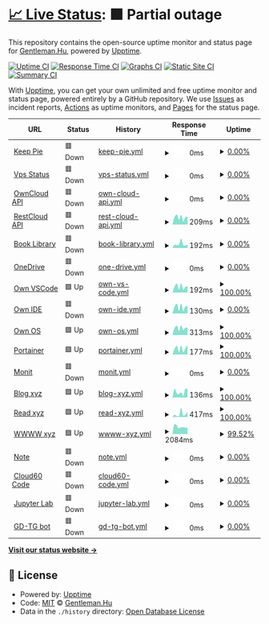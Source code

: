 # [📈 Live Status](https://status.codecho.top): <!--live status--> **🟧 Partial outage**

This repository contains the open-source uptime monitor and status page for [Gentleman.Hu](https://crushing.xyz), powered by [Upptime](https://github.com/upptime/upptime).

[![Uptime CI](https://github.com/koj-co/upptime/workflows/Uptime%20CI/badge.svg)](https://github.com/koj-co/upptime/actions?query=workflow%3A%22Uptime+CI%22)
[![Response Time CI](https://github.com/koj-co/upptime/workflows/Response%20Time%20CI/badge.svg)](https://github.com/koj-co/upptime/actions?query=workflow%3A%22Response+Time+CI%22)
[![Graphs CI](https://github.com/koj-co/upptime/workflows/Graphs%20CI/badge.svg)](https://github.com/koj-co/upptime/actions?query=workflow%3A%22Graphs+CI%22)
[![Static Site CI](https://github.com/koj-co/upptime/workflows/Static%20Site%20CI/badge.svg)](https://github.com/koj-co/upptime/actions?query=workflow%3A%22Static+Site+CI%22)
[![Summary CI](https://github.com/koj-co/upptime/workflows/Summary%20CI/badge.svg)](https://github.com/koj-co/upptime/actions?query=workflow%3A%22Summary+CI%22)

With [Upptime](https://upptime.js.org), you can get your own unlimited and free uptime monitor and status page, powered entirely by a GitHub repository. We use [Issues](https://github.com/GentlemanHu/own-status/issues) as incident reports, [Actions](https://github.com/GentlemanHu/own-status/actions) as uptime monitors, and [Pages](https://status.codecho.top) for the status page.

<!--start: status pages-->
<!-- This summary is generated by Upptime (https://github.com/upptime/upptime) -->
<!-- Do not edit this manually, your changes will be overwritten -->
<!-- prettier-ignore -->
| URL | Status | History | Response Time | Uptime |
| --- | ------ | ------- | ------------- | ------ |
| <img alt="" src="https://favicons.githubusercontent.com/pie.keepfuture.live" height="13"> [Keep Pie](https://pie.keepfuture.live) | 🟥 Down | [keep-pie.yml](https://github.com/GentlemanHu/own-status/commits/HEAD/history/keep-pie.yml) | <details><summary><img alt="Response time graph" src="./graphs/keep-pie/response-time-week.png" height="20"> 0ms</summary><br><a href="https://status.codecho.top/history/keep-pie"><img alt="Response time 655" src="https://img.shields.io/endpoint?url=https%3A%2F%2Fraw.githubusercontent.com%2FGentlemanHu%2Fown-status%2FHEAD%2Fapi%2Fkeep-pie%2Fresponse-time.json"></a><br><a href="https://status.codecho.top/history/keep-pie"><img alt="24-hour response time 0" src="https://img.shields.io/endpoint?url=https%3A%2F%2Fraw.githubusercontent.com%2FGentlemanHu%2Fown-status%2FHEAD%2Fapi%2Fkeep-pie%2Fresponse-time-day.json"></a><br><a href="https://status.codecho.top/history/keep-pie"><img alt="7-day response time 0" src="https://img.shields.io/endpoint?url=https%3A%2F%2Fraw.githubusercontent.com%2FGentlemanHu%2Fown-status%2FHEAD%2Fapi%2Fkeep-pie%2Fresponse-time-week.json"></a><br><a href="https://status.codecho.top/history/keep-pie"><img alt="30-day response time 0" src="https://img.shields.io/endpoint?url=https%3A%2F%2Fraw.githubusercontent.com%2FGentlemanHu%2Fown-status%2FHEAD%2Fapi%2Fkeep-pie%2Fresponse-time-month.json"></a><br><a href="https://status.codecho.top/history/keep-pie"><img alt="1-year response time 597" src="https://img.shields.io/endpoint?url=https%3A%2F%2Fraw.githubusercontent.com%2FGentlemanHu%2Fown-status%2FHEAD%2Fapi%2Fkeep-pie%2Fresponse-time-year.json"></a></details> | <details><summary><a href="https://status.codecho.top/history/keep-pie">0.00%</a></summary><a href="https://status.codecho.top/history/keep-pie"><img alt="All-time uptime 44.94%" src="https://img.shields.io/endpoint?url=https%3A%2F%2Fraw.githubusercontent.com%2FGentlemanHu%2Fown-status%2FHEAD%2Fapi%2Fkeep-pie%2Fuptime.json"></a><br><a href="https://status.codecho.top/history/keep-pie"><img alt="24-hour uptime 0.00%" src="https://img.shields.io/endpoint?url=https%3A%2F%2Fraw.githubusercontent.com%2FGentlemanHu%2Fown-status%2FHEAD%2Fapi%2Fkeep-pie%2Fuptime-day.json"></a><br><a href="https://status.codecho.top/history/keep-pie"><img alt="7-day uptime 0.00%" src="https://img.shields.io/endpoint?url=https%3A%2F%2Fraw.githubusercontent.com%2FGentlemanHu%2Fown-status%2FHEAD%2Fapi%2Fkeep-pie%2Fuptime-week.json"></a><br><a href="https://status.codecho.top/history/keep-pie"><img alt="30-day uptime 1.38%" src="https://img.shields.io/endpoint?url=https%3A%2F%2Fraw.githubusercontent.com%2FGentlemanHu%2Fown-status%2FHEAD%2Fapi%2Fkeep-pie%2Fuptime-month.json"></a><br><a href="https://status.codecho.top/history/keep-pie"><img alt="1-year uptime 16.07%" src="https://img.shields.io/endpoint?url=https%3A%2F%2Fraw.githubusercontent.com%2FGentlemanHu%2Fown-status%2FHEAD%2Fapi%2Fkeep-pie%2Fuptime-year.json"></a></details>
| <img alt="" src="https://favicons.githubusercontent.com/status.devfly.top" height="13"> [Vps Status](https://status.devfly.top) | 🟥 Down | [vps-status.yml](https://github.com/GentlemanHu/own-status/commits/HEAD/history/vps-status.yml) | <details><summary><img alt="Response time graph" src="./graphs/vps-status/response-time-week.png" height="20"> 0ms</summary><br><a href="https://status.codecho.top/history/vps-status"><img alt="Response time 529" src="https://img.shields.io/endpoint?url=https%3A%2F%2Fraw.githubusercontent.com%2FGentlemanHu%2Fown-status%2FHEAD%2Fapi%2Fvps-status%2Fresponse-time.json"></a><br><a href="https://status.codecho.top/history/vps-status"><img alt="24-hour response time 0" src="https://img.shields.io/endpoint?url=https%3A%2F%2Fraw.githubusercontent.com%2FGentlemanHu%2Fown-status%2FHEAD%2Fapi%2Fvps-status%2Fresponse-time-day.json"></a><br><a href="https://status.codecho.top/history/vps-status"><img alt="7-day response time 0" src="https://img.shields.io/endpoint?url=https%3A%2F%2Fraw.githubusercontent.com%2FGentlemanHu%2Fown-status%2FHEAD%2Fapi%2Fvps-status%2Fresponse-time-week.json"></a><br><a href="https://status.codecho.top/history/vps-status"><img alt="30-day response time 0" src="https://img.shields.io/endpoint?url=https%3A%2F%2Fraw.githubusercontent.com%2FGentlemanHu%2Fown-status%2FHEAD%2Fapi%2Fvps-status%2Fresponse-time-month.json"></a><br><a href="https://status.codecho.top/history/vps-status"><img alt="1-year response time 540" src="https://img.shields.io/endpoint?url=https%3A%2F%2Fraw.githubusercontent.com%2FGentlemanHu%2Fown-status%2FHEAD%2Fapi%2Fvps-status%2Fresponse-time-year.json"></a></details> | <details><summary><a href="https://status.codecho.top/history/vps-status">0.00%</a></summary><a href="https://status.codecho.top/history/vps-status"><img alt="All-time uptime 61.83%" src="https://img.shields.io/endpoint?url=https%3A%2F%2Fraw.githubusercontent.com%2FGentlemanHu%2Fown-status%2FHEAD%2Fapi%2Fvps-status%2Fuptime.json"></a><br><a href="https://status.codecho.top/history/vps-status"><img alt="24-hour uptime 0.00%" src="https://img.shields.io/endpoint?url=https%3A%2F%2Fraw.githubusercontent.com%2FGentlemanHu%2Fown-status%2FHEAD%2Fapi%2Fvps-status%2Fuptime-day.json"></a><br><a href="https://status.codecho.top/history/vps-status"><img alt="7-day uptime 0.00%" src="https://img.shields.io/endpoint?url=https%3A%2F%2Fraw.githubusercontent.com%2FGentlemanHu%2Fown-status%2FHEAD%2Fapi%2Fvps-status%2Fuptime-week.json"></a><br><a href="https://status.codecho.top/history/vps-status"><img alt="30-day uptime 1.38%" src="https://img.shields.io/endpoint?url=https%3A%2F%2Fraw.githubusercontent.com%2FGentlemanHu%2Fown-status%2FHEAD%2Fapi%2Fvps-status%2Fuptime-month.json"></a><br><a href="https://status.codecho.top/history/vps-status"><img alt="1-year uptime 41.81%" src="https://img.shields.io/endpoint?url=https%3A%2F%2Fraw.githubusercontent.com%2FGentlemanHu%2Fown-status%2FHEAD%2Fapi%2Fvps-status%2Fuptime-year.json"></a></details>
| <img alt="" src="https://favicons.githubusercontent.com/api.justfeeling.me" height="13"> [OwnCloud API](https://api.justfeeling.me) | 🟥 Down | [own-cloud-api.yml](https://github.com/GentlemanHu/own-status/commits/HEAD/history/own-cloud-api.yml) | <details><summary><img alt="Response time graph" src="./graphs/own-cloud-api/response-time-week.png" height="20"> 0ms</summary><br><a href="https://status.codecho.top/history/own-cloud-api"><img alt="Response time 225" src="https://img.shields.io/endpoint?url=https%3A%2F%2Fraw.githubusercontent.com%2FGentlemanHu%2Fown-status%2FHEAD%2Fapi%2Fown-cloud-api%2Fresponse-time.json"></a><br><a href="https://status.codecho.top/history/own-cloud-api"><img alt="24-hour response time 0" src="https://img.shields.io/endpoint?url=https%3A%2F%2Fraw.githubusercontent.com%2FGentlemanHu%2Fown-status%2FHEAD%2Fapi%2Fown-cloud-api%2Fresponse-time-day.json"></a><br><a href="https://status.codecho.top/history/own-cloud-api"><img alt="7-day response time 0" src="https://img.shields.io/endpoint?url=https%3A%2F%2Fraw.githubusercontent.com%2FGentlemanHu%2Fown-status%2FHEAD%2Fapi%2Fown-cloud-api%2Fresponse-time-week.json"></a><br><a href="https://status.codecho.top/history/own-cloud-api"><img alt="30-day response time 0" src="https://img.shields.io/endpoint?url=https%3A%2F%2Fraw.githubusercontent.com%2FGentlemanHu%2Fown-status%2FHEAD%2Fapi%2Fown-cloud-api%2Fresponse-time-month.json"></a><br><a href="https://status.codecho.top/history/own-cloud-api"><img alt="1-year response time 0" src="https://img.shields.io/endpoint?url=https%3A%2F%2Fraw.githubusercontent.com%2FGentlemanHu%2Fown-status%2FHEAD%2Fapi%2Fown-cloud-api%2Fresponse-time-year.json"></a></details> | <details><summary><a href="https://status.codecho.top/history/own-cloud-api">0.00%</a></summary><a href="https://status.codecho.top/history/own-cloud-api"><img alt="All-time uptime 34.29%" src="https://img.shields.io/endpoint?url=https%3A%2F%2Fraw.githubusercontent.com%2FGentlemanHu%2Fown-status%2FHEAD%2Fapi%2Fown-cloud-api%2Fuptime.json"></a><br><a href="https://status.codecho.top/history/own-cloud-api"><img alt="24-hour uptime 0.00%" src="https://img.shields.io/endpoint?url=https%3A%2F%2Fraw.githubusercontent.com%2FGentlemanHu%2Fown-status%2FHEAD%2Fapi%2Fown-cloud-api%2Fuptime-day.json"></a><br><a href="https://status.codecho.top/history/own-cloud-api"><img alt="7-day uptime 0.00%" src="https://img.shields.io/endpoint?url=https%3A%2F%2Fraw.githubusercontent.com%2FGentlemanHu%2Fown-status%2FHEAD%2Fapi%2Fown-cloud-api%2Fuptime-week.json"></a><br><a href="https://status.codecho.top/history/own-cloud-api"><img alt="30-day uptime 1.38%" src="https://img.shields.io/endpoint?url=https%3A%2F%2Fraw.githubusercontent.com%2FGentlemanHu%2Fown-status%2FHEAD%2Fapi%2Fown-cloud-api%2Fuptime-month.json"></a><br><a href="https://status.codecho.top/history/own-cloud-api"><img alt="1-year uptime 0.00%" src="https://img.shields.io/endpoint?url=https%3A%2F%2Fraw.githubusercontent.com%2FGentlemanHu%2Fown-status%2FHEAD%2Fapi%2Fown-cloud-api%2Fuptime-year.json"></a></details>
| <img alt="" src="https://favicons.githubusercontent.com/api.crushing.xyz" height="13"> [RestCloud API](https://api.crushing.xyz/api/v1/test/template) | 🟥 Down | [rest-cloud-api.yml](https://github.com/GentlemanHu/own-status/commits/HEAD/history/rest-cloud-api.yml) | <details><summary><img alt="Response time graph" src="./graphs/rest-cloud-api/response-time-week.png" height="20"> 209ms</summary><br><a href="https://status.codecho.top/history/rest-cloud-api"><img alt="Response time 337" src="https://img.shields.io/endpoint?url=https%3A%2F%2Fraw.githubusercontent.com%2FGentlemanHu%2Fown-status%2FHEAD%2Fapi%2Frest-cloud-api%2Fresponse-time.json"></a><br><a href="https://status.codecho.top/history/rest-cloud-api"><img alt="24-hour response time 219" src="https://img.shields.io/endpoint?url=https%3A%2F%2Fraw.githubusercontent.com%2FGentlemanHu%2Fown-status%2FHEAD%2Fapi%2Frest-cloud-api%2Fresponse-time-day.json"></a><br><a href="https://status.codecho.top/history/rest-cloud-api"><img alt="7-day response time 209" src="https://img.shields.io/endpoint?url=https%3A%2F%2Fraw.githubusercontent.com%2FGentlemanHu%2Fown-status%2FHEAD%2Fapi%2Frest-cloud-api%2Fresponse-time-week.json"></a><br><a href="https://status.codecho.top/history/rest-cloud-api"><img alt="30-day response time 242" src="https://img.shields.io/endpoint?url=https%3A%2F%2Fraw.githubusercontent.com%2FGentlemanHu%2Fown-status%2FHEAD%2Fapi%2Frest-cloud-api%2Fresponse-time-month.json"></a><br><a href="https://status.codecho.top/history/rest-cloud-api"><img alt="1-year response time 337" src="https://img.shields.io/endpoint?url=https%3A%2F%2Fraw.githubusercontent.com%2FGentlemanHu%2Fown-status%2FHEAD%2Fapi%2Frest-cloud-api%2Fresponse-time-year.json"></a></details> | <details><summary><a href="https://status.codecho.top/history/rest-cloud-api">0.00%</a></summary><a href="https://status.codecho.top/history/rest-cloud-api"><img alt="All-time uptime 56.92%" src="https://img.shields.io/endpoint?url=https%3A%2F%2Fraw.githubusercontent.com%2FGentlemanHu%2Fown-status%2FHEAD%2Fapi%2Frest-cloud-api%2Fuptime.json"></a><br><a href="https://status.codecho.top/history/rest-cloud-api"><img alt="24-hour uptime 0.00%" src="https://img.shields.io/endpoint?url=https%3A%2F%2Fraw.githubusercontent.com%2FGentlemanHu%2Fown-status%2FHEAD%2Fapi%2Frest-cloud-api%2Fuptime-day.json"></a><br><a href="https://status.codecho.top/history/rest-cloud-api"><img alt="7-day uptime 0.00%" src="https://img.shields.io/endpoint?url=https%3A%2F%2Fraw.githubusercontent.com%2FGentlemanHu%2Fown-status%2FHEAD%2Fapi%2Frest-cloud-api%2Fuptime-week.json"></a><br><a href="https://status.codecho.top/history/rest-cloud-api"><img alt="30-day uptime 1.38%" src="https://img.shields.io/endpoint?url=https%3A%2F%2Fraw.githubusercontent.com%2FGentlemanHu%2Fown-status%2FHEAD%2Fapi%2Frest-cloud-api%2Fuptime-month.json"></a><br><a href="https://status.codecho.top/history/rest-cloud-api"><img alt="1-year uptime 34.58%" src="https://img.shields.io/endpoint?url=https%3A%2F%2Fraw.githubusercontent.com%2FGentlemanHu%2Fown-status%2FHEAD%2Fapi%2Frest-cloud-api%2Fuptime-year.json"></a></details>
| <img alt="" src="https://favicons.githubusercontent.com/book.crushing.xyz" height="13"> [Book Library](https://book.crushing.xyz) | 🟥 Down | [book-library.yml](https://github.com/GentlemanHu/own-status/commits/HEAD/history/book-library.yml) | <details><summary><img alt="Response time graph" src="./graphs/book-library/response-time-week.png" height="20"> 192ms</summary><br><a href="https://status.codecho.top/history/book-library"><img alt="Response time 563" src="https://img.shields.io/endpoint?url=https%3A%2F%2Fraw.githubusercontent.com%2FGentlemanHu%2Fown-status%2FHEAD%2Fapi%2Fbook-library%2Fresponse-time.json"></a><br><a href="https://status.codecho.top/history/book-library"><img alt="24-hour response time 156" src="https://img.shields.io/endpoint?url=https%3A%2F%2Fraw.githubusercontent.com%2FGentlemanHu%2Fown-status%2FHEAD%2Fapi%2Fbook-library%2Fresponse-time-day.json"></a><br><a href="https://status.codecho.top/history/book-library"><img alt="7-day response time 192" src="https://img.shields.io/endpoint?url=https%3A%2F%2Fraw.githubusercontent.com%2FGentlemanHu%2Fown-status%2FHEAD%2Fapi%2Fbook-library%2Fresponse-time-week.json"></a><br><a href="https://status.codecho.top/history/book-library"><img alt="30-day response time 156" src="https://img.shields.io/endpoint?url=https%3A%2F%2Fraw.githubusercontent.com%2FGentlemanHu%2Fown-status%2FHEAD%2Fapi%2Fbook-library%2Fresponse-time-month.json"></a><br><a href="https://status.codecho.top/history/book-library"><img alt="1-year response time 467" src="https://img.shields.io/endpoint?url=https%3A%2F%2Fraw.githubusercontent.com%2FGentlemanHu%2Fown-status%2FHEAD%2Fapi%2Fbook-library%2Fresponse-time-year.json"></a></details> | <details><summary><a href="https://status.codecho.top/history/book-library">0.00%</a></summary><a href="https://status.codecho.top/history/book-library"><img alt="All-time uptime 78.48%" src="https://img.shields.io/endpoint?url=https%3A%2F%2Fraw.githubusercontent.com%2FGentlemanHu%2Fown-status%2FHEAD%2Fapi%2Fbook-library%2Fuptime.json"></a><br><a href="https://status.codecho.top/history/book-library"><img alt="24-hour uptime 0.00%" src="https://img.shields.io/endpoint?url=https%3A%2F%2Fraw.githubusercontent.com%2FGentlemanHu%2Fown-status%2FHEAD%2Fapi%2Fbook-library%2Fuptime-day.json"></a><br><a href="https://status.codecho.top/history/book-library"><img alt="7-day uptime 0.00%" src="https://img.shields.io/endpoint?url=https%3A%2F%2Fraw.githubusercontent.com%2FGentlemanHu%2Fown-status%2FHEAD%2Fapi%2Fbook-library%2Fuptime-week.json"></a><br><a href="https://status.codecho.top/history/book-library"><img alt="30-day uptime 1.38%" src="https://img.shields.io/endpoint?url=https%3A%2F%2Fraw.githubusercontent.com%2FGentlemanHu%2Fown-status%2FHEAD%2Fapi%2Fbook-library%2Fuptime-month.json"></a><br><a href="https://status.codecho.top/history/book-library"><img alt="1-year uptime 67.46%" src="https://img.shields.io/endpoint?url=https%3A%2F%2Fraw.githubusercontent.com%2FGentlemanHu%2Fown-status%2FHEAD%2Fapi%2Fbook-library%2Fuptime-year.json"></a></details>
| <img alt="" src="https://favicons.githubusercontent.com/pan.devfly.top" height="13"> [OneDrive](https://pan.devfly.top) | 🟥 Down | [one-drive.yml](https://github.com/GentlemanHu/own-status/commits/HEAD/history/one-drive.yml) | <details><summary><img alt="Response time graph" src="./graphs/one-drive/response-time-week.png" height="20"> 0ms</summary><br><a href="https://status.codecho.top/history/one-drive"><img alt="Response time 1646" src="https://img.shields.io/endpoint?url=https%3A%2F%2Fraw.githubusercontent.com%2FGentlemanHu%2Fown-status%2FHEAD%2Fapi%2Fone-drive%2Fresponse-time.json"></a><br><a href="https://status.codecho.top/history/one-drive"><img alt="24-hour response time 0" src="https://img.shields.io/endpoint?url=https%3A%2F%2Fraw.githubusercontent.com%2FGentlemanHu%2Fown-status%2FHEAD%2Fapi%2Fone-drive%2Fresponse-time-day.json"></a><br><a href="https://status.codecho.top/history/one-drive"><img alt="7-day response time 0" src="https://img.shields.io/endpoint?url=https%3A%2F%2Fraw.githubusercontent.com%2FGentlemanHu%2Fown-status%2FHEAD%2Fapi%2Fone-drive%2Fresponse-time-week.json"></a><br><a href="https://status.codecho.top/history/one-drive"><img alt="30-day response time 0" src="https://img.shields.io/endpoint?url=https%3A%2F%2Fraw.githubusercontent.com%2FGentlemanHu%2Fown-status%2FHEAD%2Fapi%2Fone-drive%2Fresponse-time-month.json"></a><br><a href="https://status.codecho.top/history/one-drive"><img alt="1-year response time 1564" src="https://img.shields.io/endpoint?url=https%3A%2F%2Fraw.githubusercontent.com%2FGentlemanHu%2Fown-status%2FHEAD%2Fapi%2Fone-drive%2Fresponse-time-year.json"></a></details> | <details><summary><a href="https://status.codecho.top/history/one-drive">0.00%</a></summary><a href="https://status.codecho.top/history/one-drive"><img alt="All-time uptime 61.63%" src="https://img.shields.io/endpoint?url=https%3A%2F%2Fraw.githubusercontent.com%2FGentlemanHu%2Fown-status%2FHEAD%2Fapi%2Fone-drive%2Fuptime.json"></a><br><a href="https://status.codecho.top/history/one-drive"><img alt="24-hour uptime 0.00%" src="https://img.shields.io/endpoint?url=https%3A%2F%2Fraw.githubusercontent.com%2FGentlemanHu%2Fown-status%2FHEAD%2Fapi%2Fone-drive%2Fuptime-day.json"></a><br><a href="https://status.codecho.top/history/one-drive"><img alt="7-day uptime 0.00%" src="https://img.shields.io/endpoint?url=https%3A%2F%2Fraw.githubusercontent.com%2FGentlemanHu%2Fown-status%2FHEAD%2Fapi%2Fone-drive%2Fuptime-week.json"></a><br><a href="https://status.codecho.top/history/one-drive"><img alt="30-day uptime 1.38%" src="https://img.shields.io/endpoint?url=https%3A%2F%2Fraw.githubusercontent.com%2FGentlemanHu%2Fown-status%2FHEAD%2Fapi%2Fone-drive%2Fuptime-month.json"></a><br><a href="https://status.codecho.top/history/one-drive"><img alt="1-year uptime 41.80%" src="https://img.shields.io/endpoint?url=https%3A%2F%2Fraw.githubusercontent.com%2FGentlemanHu%2Fown-status%2FHEAD%2Fapi%2Fone-drive%2Fuptime-year.json"></a></details>
| <img alt="" src="https://favicons.githubusercontent.com/code.crushing.xyz" height="13"> [Own VSCode](https://code.crushing.xyz) | 🟩 Up | [own-vs-code.yml](https://github.com/GentlemanHu/own-status/commits/HEAD/history/own-vs-code.yml) | <details><summary><img alt="Response time graph" src="./graphs/own-vs-code/response-time-week.png" height="20"> 192ms</summary><br><a href="https://status.codecho.top/history/own-vs-code"><img alt="Response time 264" src="https://img.shields.io/endpoint?url=https%3A%2F%2Fraw.githubusercontent.com%2FGentlemanHu%2Fown-status%2FHEAD%2Fapi%2Fown-vs-code%2Fresponse-time.json"></a><br><a href="https://status.codecho.top/history/own-vs-code"><img alt="24-hour response time 310" src="https://img.shields.io/endpoint?url=https%3A%2F%2Fraw.githubusercontent.com%2FGentlemanHu%2Fown-status%2FHEAD%2Fapi%2Fown-vs-code%2Fresponse-time-day.json"></a><br><a href="https://status.codecho.top/history/own-vs-code"><img alt="7-day response time 192" src="https://img.shields.io/endpoint?url=https%3A%2F%2Fraw.githubusercontent.com%2FGentlemanHu%2Fown-status%2FHEAD%2Fapi%2Fown-vs-code%2Fresponse-time-week.json"></a><br><a href="https://status.codecho.top/history/own-vs-code"><img alt="30-day response time 222" src="https://img.shields.io/endpoint?url=https%3A%2F%2Fraw.githubusercontent.com%2FGentlemanHu%2Fown-status%2FHEAD%2Fapi%2Fown-vs-code%2Fresponse-time-month.json"></a><br><a href="https://status.codecho.top/history/own-vs-code"><img alt="1-year response time 251" src="https://img.shields.io/endpoint?url=https%3A%2F%2Fraw.githubusercontent.com%2FGentlemanHu%2Fown-status%2FHEAD%2Fapi%2Fown-vs-code%2Fresponse-time-year.json"></a></details> | <details><summary><a href="https://status.codecho.top/history/own-vs-code">100.00%</a></summary><a href="https://status.codecho.top/history/own-vs-code"><img alt="All-time uptime 72.18%" src="https://img.shields.io/endpoint?url=https%3A%2F%2Fraw.githubusercontent.com%2FGentlemanHu%2Fown-status%2FHEAD%2Fapi%2Fown-vs-code%2Fuptime.json"></a><br><a href="https://status.codecho.top/history/own-vs-code"><img alt="24-hour uptime 100.00%" src="https://img.shields.io/endpoint?url=https%3A%2F%2Fraw.githubusercontent.com%2FGentlemanHu%2Fown-status%2FHEAD%2Fapi%2Fown-vs-code%2Fuptime-day.json"></a><br><a href="https://status.codecho.top/history/own-vs-code"><img alt="7-day uptime 100.00%" src="https://img.shields.io/endpoint?url=https%3A%2F%2Fraw.githubusercontent.com%2FGentlemanHu%2Fown-status%2FHEAD%2Fapi%2Fown-vs-code%2Fuptime-week.json"></a><br><a href="https://status.codecho.top/history/own-vs-code"><img alt="30-day uptime 99.91%" src="https://img.shields.io/endpoint?url=https%3A%2F%2Fraw.githubusercontent.com%2FGentlemanHu%2Fown-status%2FHEAD%2Fapi%2Fown-vs-code%2Fuptime-month.json"></a><br><a href="https://status.codecho.top/history/own-vs-code"><img alt="1-year uptime 57.64%" src="https://img.shields.io/endpoint?url=https%3A%2F%2Fraw.githubusercontent.com%2FGentlemanHu%2Fown-status%2FHEAD%2Fapi%2Fown-vs-code%2Fuptime-year.json"></a></details>
| <img alt="" src="https://favicons.githubusercontent.com/ide.crushing.xyz" height="13"> [Own IDE](https://ide.crushing.xyz) | 🟥 Down | [own-ide.yml](https://github.com/GentlemanHu/own-status/commits/HEAD/history/own-ide.yml) | <details><summary><img alt="Response time graph" src="./graphs/own-ide/response-time-week.png" height="20"> 130ms</summary><br><a href="https://status.codecho.top/history/own-ide"><img alt="Response time 194" src="https://img.shields.io/endpoint?url=https%3A%2F%2Fraw.githubusercontent.com%2FGentlemanHu%2Fown-status%2FHEAD%2Fapi%2Fown-ide%2Fresponse-time.json"></a><br><a href="https://status.codecho.top/history/own-ide"><img alt="24-hour response time 143" src="https://img.shields.io/endpoint?url=https%3A%2F%2Fraw.githubusercontent.com%2FGentlemanHu%2Fown-status%2FHEAD%2Fapi%2Fown-ide%2Fresponse-time-day.json"></a><br><a href="https://status.codecho.top/history/own-ide"><img alt="7-day response time 130" src="https://img.shields.io/endpoint?url=https%3A%2F%2Fraw.githubusercontent.com%2FGentlemanHu%2Fown-status%2FHEAD%2Fapi%2Fown-ide%2Fresponse-time-week.json"></a><br><a href="https://status.codecho.top/history/own-ide"><img alt="30-day response time 156" src="https://img.shields.io/endpoint?url=https%3A%2F%2Fraw.githubusercontent.com%2FGentlemanHu%2Fown-status%2FHEAD%2Fapi%2Fown-ide%2Fresponse-time-month.json"></a><br><a href="https://status.codecho.top/history/own-ide"><img alt="1-year response time 180" src="https://img.shields.io/endpoint?url=https%3A%2F%2Fraw.githubusercontent.com%2FGentlemanHu%2Fown-status%2FHEAD%2Fapi%2Fown-ide%2Fresponse-time-year.json"></a></details> | <details><summary><a href="https://status.codecho.top/history/own-ide">0.00%</a></summary><a href="https://status.codecho.top/history/own-ide"><img alt="All-time uptime 0.00%" src="https://img.shields.io/endpoint?url=https%3A%2F%2Fraw.githubusercontent.com%2FGentlemanHu%2Fown-status%2FHEAD%2Fapi%2Fown-ide%2Fuptime.json"></a><br><a href="https://status.codecho.top/history/own-ide"><img alt="24-hour uptime 0.00%" src="https://img.shields.io/endpoint?url=https%3A%2F%2Fraw.githubusercontent.com%2FGentlemanHu%2Fown-status%2FHEAD%2Fapi%2Fown-ide%2Fuptime-day.json"></a><br><a href="https://status.codecho.top/history/own-ide"><img alt="7-day uptime 0.00%" src="https://img.shields.io/endpoint?url=https%3A%2F%2Fraw.githubusercontent.com%2FGentlemanHu%2Fown-status%2FHEAD%2Fapi%2Fown-ide%2Fuptime-week.json"></a><br><a href="https://status.codecho.top/history/own-ide"><img alt="30-day uptime 1.38%" src="https://img.shields.io/endpoint?url=https%3A%2F%2Fraw.githubusercontent.com%2FGentlemanHu%2Fown-status%2FHEAD%2Fapi%2Fown-ide%2Fuptime-month.json"></a><br><a href="https://status.codecho.top/history/own-ide"><img alt="1-year uptime 0.00%" src="https://img.shields.io/endpoint?url=https%3A%2F%2Fraw.githubusercontent.com%2FGentlemanHu%2Fown-status%2FHEAD%2Fapi%2Fown-ide%2Fuptime-year.json"></a></details>
| <img alt="" src="https://favicons.githubusercontent.com/os.crushing.xyz" height="13"> [Own OS](https://os.crushing.xyz) | 🟩 Up | [own-os.yml](https://github.com/GentlemanHu/own-status/commits/HEAD/history/own-os.yml) | <details><summary><img alt="Response time graph" src="./graphs/own-os/response-time-week.png" height="20"> 313ms</summary><br><a href="https://status.codecho.top/history/own-os"><img alt="Response time 362" src="https://img.shields.io/endpoint?url=https%3A%2F%2Fraw.githubusercontent.com%2FGentlemanHu%2Fown-status%2FHEAD%2Fapi%2Fown-os%2Fresponse-time.json"></a><br><a href="https://status.codecho.top/history/own-os"><img alt="24-hour response time 328" src="https://img.shields.io/endpoint?url=https%3A%2F%2Fraw.githubusercontent.com%2FGentlemanHu%2Fown-status%2FHEAD%2Fapi%2Fown-os%2Fresponse-time-day.json"></a><br><a href="https://status.codecho.top/history/own-os"><img alt="7-day response time 313" src="https://img.shields.io/endpoint?url=https%3A%2F%2Fraw.githubusercontent.com%2FGentlemanHu%2Fown-status%2FHEAD%2Fapi%2Fown-os%2Fresponse-time-week.json"></a><br><a href="https://status.codecho.top/history/own-os"><img alt="30-day response time 300" src="https://img.shields.io/endpoint?url=https%3A%2F%2Fraw.githubusercontent.com%2FGentlemanHu%2Fown-status%2FHEAD%2Fapi%2Fown-os%2Fresponse-time-month.json"></a><br><a href="https://status.codecho.top/history/own-os"><img alt="1-year response time 316" src="https://img.shields.io/endpoint?url=https%3A%2F%2Fraw.githubusercontent.com%2FGentlemanHu%2Fown-status%2FHEAD%2Fapi%2Fown-os%2Fresponse-time-year.json"></a></details> | <details><summary><a href="https://status.codecho.top/history/own-os">100.00%</a></summary><a href="https://status.codecho.top/history/own-os"><img alt="All-time uptime 67.53%" src="https://img.shields.io/endpoint?url=https%3A%2F%2Fraw.githubusercontent.com%2FGentlemanHu%2Fown-status%2FHEAD%2Fapi%2Fown-os%2Fuptime.json"></a><br><a href="https://status.codecho.top/history/own-os"><img alt="24-hour uptime 100.00%" src="https://img.shields.io/endpoint?url=https%3A%2F%2Fraw.githubusercontent.com%2FGentlemanHu%2Fown-status%2FHEAD%2Fapi%2Fown-os%2Fuptime-day.json"></a><br><a href="https://status.codecho.top/history/own-os"><img alt="7-day uptime 100.00%" src="https://img.shields.io/endpoint?url=https%3A%2F%2Fraw.githubusercontent.com%2FGentlemanHu%2Fown-status%2FHEAD%2Fapi%2Fown-os%2Fuptime-week.json"></a><br><a href="https://status.codecho.top/history/own-os"><img alt="30-day uptime 99.50%" src="https://img.shields.io/endpoint?url=https%3A%2F%2Fraw.githubusercontent.com%2FGentlemanHu%2Fown-status%2FHEAD%2Fapi%2Fown-os%2Fuptime-month.json"></a><br><a href="https://status.codecho.top/history/own-os"><img alt="1-year uptime 57.73%" src="https://img.shields.io/endpoint?url=https%3A%2F%2Fraw.githubusercontent.com%2FGentlemanHu%2Fown-status%2FHEAD%2Fapi%2Fown-os%2Fuptime-year.json"></a></details>
| <img alt="" src="https://favicons.githubusercontent.com/get.crushing.xyz" height="13"> [Portainer](https://get.crushing.xyz) | 🟩 Up | [portainer.yml](https://github.com/GentlemanHu/own-status/commits/HEAD/history/portainer.yml) | <details><summary><img alt="Response time graph" src="./graphs/portainer/response-time-week.png" height="20"> 177ms</summary><br><a href="https://status.codecho.top/history/portainer"><img alt="Response time 240" src="https://img.shields.io/endpoint?url=https%3A%2F%2Fraw.githubusercontent.com%2FGentlemanHu%2Fown-status%2FHEAD%2Fapi%2Fportainer%2Fresponse-time.json"></a><br><a href="https://status.codecho.top/history/portainer"><img alt="24-hour response time 137" src="https://img.shields.io/endpoint?url=https%3A%2F%2Fraw.githubusercontent.com%2FGentlemanHu%2Fown-status%2FHEAD%2Fapi%2Fportainer%2Fresponse-time-day.json"></a><br><a href="https://status.codecho.top/history/portainer"><img alt="7-day response time 177" src="https://img.shields.io/endpoint?url=https%3A%2F%2Fraw.githubusercontent.com%2FGentlemanHu%2Fown-status%2FHEAD%2Fapi%2Fportainer%2Fresponse-time-week.json"></a><br><a href="https://status.codecho.top/history/portainer"><img alt="30-day response time 198" src="https://img.shields.io/endpoint?url=https%3A%2F%2Fraw.githubusercontent.com%2FGentlemanHu%2Fown-status%2FHEAD%2Fapi%2Fportainer%2Fresponse-time-month.json"></a><br><a href="https://status.codecho.top/history/portainer"><img alt="1-year response time 229" src="https://img.shields.io/endpoint?url=https%3A%2F%2Fraw.githubusercontent.com%2FGentlemanHu%2Fown-status%2FHEAD%2Fapi%2Fportainer%2Fresponse-time-year.json"></a></details> | <details><summary><a href="https://status.codecho.top/history/portainer">100.00%</a></summary><a href="https://status.codecho.top/history/portainer"><img alt="All-time uptime 72.19%" src="https://img.shields.io/endpoint?url=https%3A%2F%2Fraw.githubusercontent.com%2FGentlemanHu%2Fown-status%2FHEAD%2Fapi%2Fportainer%2Fuptime.json"></a><br><a href="https://status.codecho.top/history/portainer"><img alt="24-hour uptime 100.00%" src="https://img.shields.io/endpoint?url=https%3A%2F%2Fraw.githubusercontent.com%2FGentlemanHu%2Fown-status%2FHEAD%2Fapi%2Fportainer%2Fuptime-day.json"></a><br><a href="https://status.codecho.top/history/portainer"><img alt="7-day uptime 100.00%" src="https://img.shields.io/endpoint?url=https%3A%2F%2Fraw.githubusercontent.com%2FGentlemanHu%2Fown-status%2FHEAD%2Fapi%2Fportainer%2Fuptime-week.json"></a><br><a href="https://status.codecho.top/history/portainer"><img alt="30-day uptime 99.96%" src="https://img.shields.io/endpoint?url=https%3A%2F%2Fraw.githubusercontent.com%2FGentlemanHu%2Fown-status%2FHEAD%2Fapi%2Fportainer%2Fuptime-month.json"></a><br><a href="https://status.codecho.top/history/portainer"><img alt="1-year uptime 57.65%" src="https://img.shields.io/endpoint?url=https%3A%2F%2Fraw.githubusercontent.com%2FGentlemanHu%2Fown-status%2FHEAD%2Fapi%2Fportainer%2Fuptime-year.json"></a></details>
| <img alt="" src="https://favicons.githubusercontent.com/monit.devfly.top" height="13"> [Monit](https://monit.devfly.top) | 🟥 Down | [monit.yml](https://github.com/GentlemanHu/own-status/commits/HEAD/history/monit.yml) | <details><summary><img alt="Response time graph" src="./graphs/monit/response-time-week.png" height="20"> 0ms</summary><br><a href="https://status.codecho.top/history/monit"><img alt="Response time 473" src="https://img.shields.io/endpoint?url=https%3A%2F%2Fraw.githubusercontent.com%2FGentlemanHu%2Fown-status%2FHEAD%2Fapi%2Fmonit%2Fresponse-time.json"></a><br><a href="https://status.codecho.top/history/monit"><img alt="24-hour response time 0" src="https://img.shields.io/endpoint?url=https%3A%2F%2Fraw.githubusercontent.com%2FGentlemanHu%2Fown-status%2FHEAD%2Fapi%2Fmonit%2Fresponse-time-day.json"></a><br><a href="https://status.codecho.top/history/monit"><img alt="7-day response time 0" src="https://img.shields.io/endpoint?url=https%3A%2F%2Fraw.githubusercontent.com%2FGentlemanHu%2Fown-status%2FHEAD%2Fapi%2Fmonit%2Fresponse-time-week.json"></a><br><a href="https://status.codecho.top/history/monit"><img alt="30-day response time 0" src="https://img.shields.io/endpoint?url=https%3A%2F%2Fraw.githubusercontent.com%2FGentlemanHu%2Fown-status%2FHEAD%2Fapi%2Fmonit%2Fresponse-time-month.json"></a><br><a href="https://status.codecho.top/history/monit"><img alt="1-year response time 461" src="https://img.shields.io/endpoint?url=https%3A%2F%2Fraw.githubusercontent.com%2FGentlemanHu%2Fown-status%2FHEAD%2Fapi%2Fmonit%2Fresponse-time-year.json"></a></details> | <details><summary><a href="https://status.codecho.top/history/monit">0.00%</a></summary><a href="https://status.codecho.top/history/monit"><img alt="All-time uptime 61.68%" src="https://img.shields.io/endpoint?url=https%3A%2F%2Fraw.githubusercontent.com%2FGentlemanHu%2Fown-status%2FHEAD%2Fapi%2Fmonit%2Fuptime.json"></a><br><a href="https://status.codecho.top/history/monit"><img alt="24-hour uptime 0.00%" src="https://img.shields.io/endpoint?url=https%3A%2F%2Fraw.githubusercontent.com%2FGentlemanHu%2Fown-status%2FHEAD%2Fapi%2Fmonit%2Fuptime-day.json"></a><br><a href="https://status.codecho.top/history/monit"><img alt="7-day uptime 0.00%" src="https://img.shields.io/endpoint?url=https%3A%2F%2Fraw.githubusercontent.com%2FGentlemanHu%2Fown-status%2FHEAD%2Fapi%2Fmonit%2Fuptime-week.json"></a><br><a href="https://status.codecho.top/history/monit"><img alt="30-day uptime 1.38%" src="https://img.shields.io/endpoint?url=https%3A%2F%2Fraw.githubusercontent.com%2FGentlemanHu%2Fown-status%2FHEAD%2Fapi%2Fmonit%2Fuptime-month.json"></a><br><a href="https://status.codecho.top/history/monit"><img alt="1-year uptime 41.81%" src="https://img.shields.io/endpoint?url=https%3A%2F%2Fraw.githubusercontent.com%2FGentlemanHu%2Fown-status%2FHEAD%2Fapi%2Fmonit%2Fuptime-year.json"></a></details>
| <img alt="" src="https://favicons.githubusercontent.com/blog.crushing.xyz" height="13"> [Blog xyz](https://blog.crushing.xyz) | 🟩 Up | [blog-xyz.yml](https://github.com/GentlemanHu/own-status/commits/HEAD/history/blog-xyz.yml) | <details><summary><img alt="Response time graph" src="./graphs/blog-xyz/response-time-week.png" height="20"> 136ms</summary><br><a href="https://status.codecho.top/history/blog-xyz"><img alt="Response time 180" src="https://img.shields.io/endpoint?url=https%3A%2F%2Fraw.githubusercontent.com%2FGentlemanHu%2Fown-status%2FHEAD%2Fapi%2Fblog-xyz%2Fresponse-time.json"></a><br><a href="https://status.codecho.top/history/blog-xyz"><img alt="24-hour response time 186" src="https://img.shields.io/endpoint?url=https%3A%2F%2Fraw.githubusercontent.com%2FGentlemanHu%2Fown-status%2FHEAD%2Fapi%2Fblog-xyz%2Fresponse-time-day.json"></a><br><a href="https://status.codecho.top/history/blog-xyz"><img alt="7-day response time 136" src="https://img.shields.io/endpoint?url=https%3A%2F%2Fraw.githubusercontent.com%2FGentlemanHu%2Fown-status%2FHEAD%2Fapi%2Fblog-xyz%2Fresponse-time-week.json"></a><br><a href="https://status.codecho.top/history/blog-xyz"><img alt="30-day response time 138" src="https://img.shields.io/endpoint?url=https%3A%2F%2Fraw.githubusercontent.com%2FGentlemanHu%2Fown-status%2FHEAD%2Fapi%2Fblog-xyz%2Fresponse-time-month.json"></a><br><a href="https://status.codecho.top/history/blog-xyz"><img alt="1-year response time 177" src="https://img.shields.io/endpoint?url=https%3A%2F%2Fraw.githubusercontent.com%2FGentlemanHu%2Fown-status%2FHEAD%2Fapi%2Fblog-xyz%2Fresponse-time-year.json"></a></details> | <details><summary><a href="https://status.codecho.top/history/blog-xyz">100.00%</a></summary><a href="https://status.codecho.top/history/blog-xyz"><img alt="All-time uptime 99.98%" src="https://img.shields.io/endpoint?url=https%3A%2F%2Fraw.githubusercontent.com%2FGentlemanHu%2Fown-status%2FHEAD%2Fapi%2Fblog-xyz%2Fuptime.json"></a><br><a href="https://status.codecho.top/history/blog-xyz"><img alt="24-hour uptime 100.00%" src="https://img.shields.io/endpoint?url=https%3A%2F%2Fraw.githubusercontent.com%2FGentlemanHu%2Fown-status%2FHEAD%2Fapi%2Fblog-xyz%2Fuptime-day.json"></a><br><a href="https://status.codecho.top/history/blog-xyz"><img alt="7-day uptime 100.00%" src="https://img.shields.io/endpoint?url=https%3A%2F%2Fraw.githubusercontent.com%2FGentlemanHu%2Fown-status%2FHEAD%2Fapi%2Fblog-xyz%2Fuptime-week.json"></a><br><a href="https://status.codecho.top/history/blog-xyz"><img alt="30-day uptime 100.00%" src="https://img.shields.io/endpoint?url=https%3A%2F%2Fraw.githubusercontent.com%2FGentlemanHu%2Fown-status%2FHEAD%2Fapi%2Fblog-xyz%2Fuptime-month.json"></a><br><a href="https://status.codecho.top/history/blog-xyz"><img alt="1-year uptime 100.00%" src="https://img.shields.io/endpoint?url=https%3A%2F%2Fraw.githubusercontent.com%2FGentlemanHu%2Fown-status%2FHEAD%2Fapi%2Fblog-xyz%2Fuptime-year.json"></a></details>
| <img alt="" src="https://favicons.githubusercontent.com/read.crushing.xyz" height="13"> [Read xyz](https://read.crushing.xyz) | 🟩 Up | [read-xyz.yml](https://github.com/GentlemanHu/own-status/commits/HEAD/history/read-xyz.yml) | <details><summary><img alt="Response time graph" src="./graphs/read-xyz/response-time-week.png" height="20"> 417ms</summary><br><a href="https://status.codecho.top/history/read-xyz"><img alt="Response time 246" src="https://img.shields.io/endpoint?url=https%3A%2F%2Fraw.githubusercontent.com%2FGentlemanHu%2Fown-status%2FHEAD%2Fapi%2Fread-xyz%2Fresponse-time.json"></a><br><a href="https://status.codecho.top/history/read-xyz"><img alt="24-hour response time 294" src="https://img.shields.io/endpoint?url=https%3A%2F%2Fraw.githubusercontent.com%2FGentlemanHu%2Fown-status%2FHEAD%2Fapi%2Fread-xyz%2Fresponse-time-day.json"></a><br><a href="https://status.codecho.top/history/read-xyz"><img alt="7-day response time 417" src="https://img.shields.io/endpoint?url=https%3A%2F%2Fraw.githubusercontent.com%2FGentlemanHu%2Fown-status%2FHEAD%2Fapi%2Fread-xyz%2Fresponse-time-week.json"></a><br><a href="https://status.codecho.top/history/read-xyz"><img alt="30-day response time 345" src="https://img.shields.io/endpoint?url=https%3A%2F%2Fraw.githubusercontent.com%2FGentlemanHu%2Fown-status%2FHEAD%2Fapi%2Fread-xyz%2Fresponse-time-month.json"></a><br><a href="https://status.codecho.top/history/read-xyz"><img alt="1-year response time 241" src="https://img.shields.io/endpoint?url=https%3A%2F%2Fraw.githubusercontent.com%2FGentlemanHu%2Fown-status%2FHEAD%2Fapi%2Fread-xyz%2Fresponse-time-year.json"></a></details> | <details><summary><a href="https://status.codecho.top/history/read-xyz">100.00%</a></summary><a href="https://status.codecho.top/history/read-xyz"><img alt="All-time uptime 99.98%" src="https://img.shields.io/endpoint?url=https%3A%2F%2Fraw.githubusercontent.com%2FGentlemanHu%2Fown-status%2FHEAD%2Fapi%2Fread-xyz%2Fuptime.json"></a><br><a href="https://status.codecho.top/history/read-xyz"><img alt="24-hour uptime 100.00%" src="https://img.shields.io/endpoint?url=https%3A%2F%2Fraw.githubusercontent.com%2FGentlemanHu%2Fown-status%2FHEAD%2Fapi%2Fread-xyz%2Fuptime-day.json"></a><br><a href="https://status.codecho.top/history/read-xyz"><img alt="7-day uptime 100.00%" src="https://img.shields.io/endpoint?url=https%3A%2F%2Fraw.githubusercontent.com%2FGentlemanHu%2Fown-status%2FHEAD%2Fapi%2Fread-xyz%2Fuptime-week.json"></a><br><a href="https://status.codecho.top/history/read-xyz"><img alt="30-day uptime 99.96%" src="https://img.shields.io/endpoint?url=https%3A%2F%2Fraw.githubusercontent.com%2FGentlemanHu%2Fown-status%2FHEAD%2Fapi%2Fread-xyz%2Fuptime-month.json"></a><br><a href="https://status.codecho.top/history/read-xyz"><img alt="1-year uptime 99.98%" src="https://img.shields.io/endpoint?url=https%3A%2F%2Fraw.githubusercontent.com%2FGentlemanHu%2Fown-status%2FHEAD%2Fapi%2Fread-xyz%2Fuptime-year.json"></a></details>
| <img alt="" src="https://favicons.githubusercontent.com/www.crushing.xyz" height="13"> [WWWW xyz](https://www.crushing.xyz) | 🟩 Up | [wwww-xyz.yml](https://github.com/GentlemanHu/own-status/commits/HEAD/history/wwww-xyz.yml) | <details><summary><img alt="Response time graph" src="./graphs/wwww-xyz/response-time-week.png" height="20"> 2084ms</summary><br><a href="https://status.codecho.top/history/wwww-xyz"><img alt="Response time 2191" src="https://img.shields.io/endpoint?url=https%3A%2F%2Fraw.githubusercontent.com%2FGentlemanHu%2Fown-status%2FHEAD%2Fapi%2Fwwww-xyz%2Fresponse-time.json"></a><br><a href="https://status.codecho.top/history/wwww-xyz"><img alt="24-hour response time 4717" src="https://img.shields.io/endpoint?url=https%3A%2F%2Fraw.githubusercontent.com%2FGentlemanHu%2Fown-status%2FHEAD%2Fapi%2Fwwww-xyz%2Fresponse-time-day.json"></a><br><a href="https://status.codecho.top/history/wwww-xyz"><img alt="7-day response time 2084" src="https://img.shields.io/endpoint?url=https%3A%2F%2Fraw.githubusercontent.com%2FGentlemanHu%2Fown-status%2FHEAD%2Fapi%2Fwwww-xyz%2Fresponse-time-week.json"></a><br><a href="https://status.codecho.top/history/wwww-xyz"><img alt="30-day response time 1808" src="https://img.shields.io/endpoint?url=https%3A%2F%2Fraw.githubusercontent.com%2FGentlemanHu%2Fown-status%2FHEAD%2Fapi%2Fwwww-xyz%2Fresponse-time-month.json"></a><br><a href="https://status.codecho.top/history/wwww-xyz"><img alt="1-year response time 2151" src="https://img.shields.io/endpoint?url=https%3A%2F%2Fraw.githubusercontent.com%2FGentlemanHu%2Fown-status%2FHEAD%2Fapi%2Fwwww-xyz%2Fresponse-time-year.json"></a></details> | <details><summary><a href="https://status.codecho.top/history/wwww-xyz">99.52%</a></summary><a href="https://status.codecho.top/history/wwww-xyz"><img alt="All-time uptime 94.27%" src="https://img.shields.io/endpoint?url=https%3A%2F%2Fraw.githubusercontent.com%2FGentlemanHu%2Fown-status%2FHEAD%2Fapi%2Fwwww-xyz%2Fuptime.json"></a><br><a href="https://status.codecho.top/history/wwww-xyz"><img alt="24-hour uptime 100.00%" src="https://img.shields.io/endpoint?url=https%3A%2F%2Fraw.githubusercontent.com%2FGentlemanHu%2Fown-status%2FHEAD%2Fapi%2Fwwww-xyz%2Fuptime-day.json"></a><br><a href="https://status.codecho.top/history/wwww-xyz"><img alt="7-day uptime 99.52%" src="https://img.shields.io/endpoint?url=https%3A%2F%2Fraw.githubusercontent.com%2FGentlemanHu%2Fown-status%2FHEAD%2Fapi%2Fwwww-xyz%2Fuptime-week.json"></a><br><a href="https://status.codecho.top/history/wwww-xyz"><img alt="30-day uptime 99.58%" src="https://img.shields.io/endpoint?url=https%3A%2F%2Fraw.githubusercontent.com%2FGentlemanHu%2Fown-status%2FHEAD%2Fapi%2Fwwww-xyz%2Fuptime-month.json"></a><br><a href="https://status.codecho.top/history/wwww-xyz"><img alt="1-year uptime 95.55%" src="https://img.shields.io/endpoint?url=https%3A%2F%2Fraw.githubusercontent.com%2FGentlemanHu%2Fown-status%2FHEAD%2Fapi%2Fwwww-xyz%2Fuptime-year.json"></a></details>
| <img alt="" src="https://favicons.githubusercontent.com/note.justfeeling.me" height="13"> [Note](https://note.justfeeling.me) | 🟥 Down | [note.yml](https://github.com/GentlemanHu/own-status/commits/HEAD/history/note.yml) | <details><summary><img alt="Response time graph" src="./graphs/note/response-time-week.png" height="20"> 0ms</summary><br><a href="https://status.codecho.top/history/note"><img alt="Response time 218" src="https://img.shields.io/endpoint?url=https%3A%2F%2Fraw.githubusercontent.com%2FGentlemanHu%2Fown-status%2FHEAD%2Fapi%2Fnote%2Fresponse-time.json"></a><br><a href="https://status.codecho.top/history/note"><img alt="24-hour response time 0" src="https://img.shields.io/endpoint?url=https%3A%2F%2Fraw.githubusercontent.com%2FGentlemanHu%2Fown-status%2FHEAD%2Fapi%2Fnote%2Fresponse-time-day.json"></a><br><a href="https://status.codecho.top/history/note"><img alt="7-day response time 0" src="https://img.shields.io/endpoint?url=https%3A%2F%2Fraw.githubusercontent.com%2FGentlemanHu%2Fown-status%2FHEAD%2Fapi%2Fnote%2Fresponse-time-week.json"></a><br><a href="https://status.codecho.top/history/note"><img alt="30-day response time 0" src="https://img.shields.io/endpoint?url=https%3A%2F%2Fraw.githubusercontent.com%2FGentlemanHu%2Fown-status%2FHEAD%2Fapi%2Fnote%2Fresponse-time-month.json"></a><br><a href="https://status.codecho.top/history/note"><img alt="1-year response time 195" src="https://img.shields.io/endpoint?url=https%3A%2F%2Fraw.githubusercontent.com%2FGentlemanHu%2Fown-status%2FHEAD%2Fapi%2Fnote%2Fresponse-time-year.json"></a></details> | <details><summary><a href="https://status.codecho.top/history/note">0.00%</a></summary><a href="https://status.codecho.top/history/note"><img alt="All-time uptime 37.12%" src="https://img.shields.io/endpoint?url=https%3A%2F%2Fraw.githubusercontent.com%2FGentlemanHu%2Fown-status%2FHEAD%2Fapi%2Fnote%2Fuptime.json"></a><br><a href="https://status.codecho.top/history/note"><img alt="24-hour uptime 0.00%" src="https://img.shields.io/endpoint?url=https%3A%2F%2Fraw.githubusercontent.com%2FGentlemanHu%2Fown-status%2FHEAD%2Fapi%2Fnote%2Fuptime-day.json"></a><br><a href="https://status.codecho.top/history/note"><img alt="7-day uptime 0.00%" src="https://img.shields.io/endpoint?url=https%3A%2F%2Fraw.githubusercontent.com%2FGentlemanHu%2Fown-status%2FHEAD%2Fapi%2Fnote%2Fuptime-week.json"></a><br><a href="https://status.codecho.top/history/note"><img alt="30-day uptime 1.38%" src="https://img.shields.io/endpoint?url=https%3A%2F%2Fraw.githubusercontent.com%2FGentlemanHu%2Fown-status%2FHEAD%2Fapi%2Fnote%2Fuptime-month.json"></a><br><a href="https://status.codecho.top/history/note"><img alt="1-year uptime 4.20%" src="https://img.shields.io/endpoint?url=https%3A%2F%2Fraw.githubusercontent.com%2FGentlemanHu%2Fown-status%2FHEAD%2Fapi%2Fnote%2Fuptime-year.json"></a></details>
| <img alt="" src="https://favicons.githubusercontent.com/vscode.devfly.top" height="13"> [Cloud60 Code](https://vscode.devfly.top) | 🟥 Down | [cloud60-code.yml](https://github.com/GentlemanHu/own-status/commits/HEAD/history/cloud60-code.yml) | <details><summary><img alt="Response time graph" src="./graphs/cloud60-code/response-time-week.png" height="20"> 0ms</summary><br><a href="https://status.codecho.top/history/cloud60-code"><img alt="Response time 627" src="https://img.shields.io/endpoint?url=https%3A%2F%2Fraw.githubusercontent.com%2FGentlemanHu%2Fown-status%2FHEAD%2Fapi%2Fcloud60-code%2Fresponse-time.json"></a><br><a href="https://status.codecho.top/history/cloud60-code"><img alt="24-hour response time 0" src="https://img.shields.io/endpoint?url=https%3A%2F%2Fraw.githubusercontent.com%2FGentlemanHu%2Fown-status%2FHEAD%2Fapi%2Fcloud60-code%2Fresponse-time-day.json"></a><br><a href="https://status.codecho.top/history/cloud60-code"><img alt="7-day response time 0" src="https://img.shields.io/endpoint?url=https%3A%2F%2Fraw.githubusercontent.com%2FGentlemanHu%2Fown-status%2FHEAD%2Fapi%2Fcloud60-code%2Fresponse-time-week.json"></a><br><a href="https://status.codecho.top/history/cloud60-code"><img alt="30-day response time 0" src="https://img.shields.io/endpoint?url=https%3A%2F%2Fraw.githubusercontent.com%2FGentlemanHu%2Fown-status%2FHEAD%2Fapi%2Fcloud60-code%2Fresponse-time-month.json"></a><br><a href="https://status.codecho.top/history/cloud60-code"><img alt="1-year response time 565" src="https://img.shields.io/endpoint?url=https%3A%2F%2Fraw.githubusercontent.com%2FGentlemanHu%2Fown-status%2FHEAD%2Fapi%2Fcloud60-code%2Fresponse-time-year.json"></a></details> | <details><summary><a href="https://status.codecho.top/history/cloud60-code">0.00%</a></summary><a href="https://status.codecho.top/history/cloud60-code"><img alt="All-time uptime 61.69%" src="https://img.shields.io/endpoint?url=https%3A%2F%2Fraw.githubusercontent.com%2FGentlemanHu%2Fown-status%2FHEAD%2Fapi%2Fcloud60-code%2Fuptime.json"></a><br><a href="https://status.codecho.top/history/cloud60-code"><img alt="24-hour uptime 0.00%" src="https://img.shields.io/endpoint?url=https%3A%2F%2Fraw.githubusercontent.com%2FGentlemanHu%2Fown-status%2FHEAD%2Fapi%2Fcloud60-code%2Fuptime-day.json"></a><br><a href="https://status.codecho.top/history/cloud60-code"><img alt="7-day uptime 0.00%" src="https://img.shields.io/endpoint?url=https%3A%2F%2Fraw.githubusercontent.com%2FGentlemanHu%2Fown-status%2FHEAD%2Fapi%2Fcloud60-code%2Fuptime-week.json"></a><br><a href="https://status.codecho.top/history/cloud60-code"><img alt="30-day uptime 1.38%" src="https://img.shields.io/endpoint?url=https%3A%2F%2Fraw.githubusercontent.com%2FGentlemanHu%2Fown-status%2FHEAD%2Fapi%2Fcloud60-code%2Fuptime-month.json"></a><br><a href="https://status.codecho.top/history/cloud60-code"><img alt="1-year uptime 41.81%" src="https://img.shields.io/endpoint?url=https%3A%2F%2Fraw.githubusercontent.com%2FGentlemanHu%2Fown-status%2FHEAD%2Fapi%2Fcloud60-code%2Fuptime-year.json"></a></details>
| <img alt="" src="https://favicons.githubusercontent.com/lab.devfly.top" height="13"> [Jupyter Lab](https://lab.devfly.top) | 🟥 Down | [jupyter-lab.yml](https://github.com/GentlemanHu/own-status/commits/HEAD/history/jupyter-lab.yml) | <details><summary><img alt="Response time graph" src="./graphs/jupyter-lab/response-time-week.png" height="20"> 0ms</summary><br><a href="https://status.codecho.top/history/jupyter-lab"><img alt="Response time 778" src="https://img.shields.io/endpoint?url=https%3A%2F%2Fraw.githubusercontent.com%2FGentlemanHu%2Fown-status%2FHEAD%2Fapi%2Fjupyter-lab%2Fresponse-time.json"></a><br><a href="https://status.codecho.top/history/jupyter-lab"><img alt="24-hour response time 0" src="https://img.shields.io/endpoint?url=https%3A%2F%2Fraw.githubusercontent.com%2FGentlemanHu%2Fown-status%2FHEAD%2Fapi%2Fjupyter-lab%2Fresponse-time-day.json"></a><br><a href="https://status.codecho.top/history/jupyter-lab"><img alt="7-day response time 0" src="https://img.shields.io/endpoint?url=https%3A%2F%2Fraw.githubusercontent.com%2FGentlemanHu%2Fown-status%2FHEAD%2Fapi%2Fjupyter-lab%2Fresponse-time-week.json"></a><br><a href="https://status.codecho.top/history/jupyter-lab"><img alt="30-day response time 0" src="https://img.shields.io/endpoint?url=https%3A%2F%2Fraw.githubusercontent.com%2FGentlemanHu%2Fown-status%2FHEAD%2Fapi%2Fjupyter-lab%2Fresponse-time-month.json"></a><br><a href="https://status.codecho.top/history/jupyter-lab"><img alt="1-year response time 648" src="https://img.shields.io/endpoint?url=https%3A%2F%2Fraw.githubusercontent.com%2FGentlemanHu%2Fown-status%2FHEAD%2Fapi%2Fjupyter-lab%2Fresponse-time-year.json"></a></details> | <details><summary><a href="https://status.codecho.top/history/jupyter-lab">0.00%</a></summary><a href="https://status.codecho.top/history/jupyter-lab"><img alt="All-time uptime 61.69%" src="https://img.shields.io/endpoint?url=https%3A%2F%2Fraw.githubusercontent.com%2FGentlemanHu%2Fown-status%2FHEAD%2Fapi%2Fjupyter-lab%2Fuptime.json"></a><br><a href="https://status.codecho.top/history/jupyter-lab"><img alt="24-hour uptime 0.00%" src="https://img.shields.io/endpoint?url=https%3A%2F%2Fraw.githubusercontent.com%2FGentlemanHu%2Fown-status%2FHEAD%2Fapi%2Fjupyter-lab%2Fuptime-day.json"></a><br><a href="https://status.codecho.top/history/jupyter-lab"><img alt="7-day uptime 0.00%" src="https://img.shields.io/endpoint?url=https%3A%2F%2Fraw.githubusercontent.com%2FGentlemanHu%2Fown-status%2FHEAD%2Fapi%2Fjupyter-lab%2Fuptime-week.json"></a><br><a href="https://status.codecho.top/history/jupyter-lab"><img alt="30-day uptime 1.38%" src="https://img.shields.io/endpoint?url=https%3A%2F%2Fraw.githubusercontent.com%2FGentlemanHu%2Fown-status%2FHEAD%2Fapi%2Fjupyter-lab%2Fuptime-month.json"></a><br><a href="https://status.codecho.top/history/jupyter-lab"><img alt="1-year uptime 41.81%" src="https://img.shields.io/endpoint?url=https%3A%2F%2Fraw.githubusercontent.com%2FGentlemanHu%2Fown-status%2FHEAD%2Fapi%2Fjupyter-lab%2Fuptime-year.json"></a></details>
| <img alt="" src="https://favicons.githubusercontent.com/bot.devfly.top" height="13"> [GD-TG bot](https://bot.devfly.top/api/gdurl/count) | 🟥 Down | [gd-tg-bot.yml](https://github.com/GentlemanHu/own-status/commits/HEAD/history/gd-tg-bot.yml) | <details><summary><img alt="Response time graph" src="./graphs/gd-tg-bot/response-time-week.png" height="20"> 0ms</summary><br><a href="https://status.codecho.top/history/gd-tg-bot"><img alt="Response time 427" src="https://img.shields.io/endpoint?url=https%3A%2F%2Fraw.githubusercontent.com%2FGentlemanHu%2Fown-status%2FHEAD%2Fapi%2Fgd-tg-bot%2Fresponse-time.json"></a><br><a href="https://status.codecho.top/history/gd-tg-bot"><img alt="24-hour response time 0" src="https://img.shields.io/endpoint?url=https%3A%2F%2Fraw.githubusercontent.com%2FGentlemanHu%2Fown-status%2FHEAD%2Fapi%2Fgd-tg-bot%2Fresponse-time-day.json"></a><br><a href="https://status.codecho.top/history/gd-tg-bot"><img alt="7-day response time 0" src="https://img.shields.io/endpoint?url=https%3A%2F%2Fraw.githubusercontent.com%2FGentlemanHu%2Fown-status%2FHEAD%2Fapi%2Fgd-tg-bot%2Fresponse-time-week.json"></a><br><a href="https://status.codecho.top/history/gd-tg-bot"><img alt="30-day response time 0" src="https://img.shields.io/endpoint?url=https%3A%2F%2Fraw.githubusercontent.com%2FGentlemanHu%2Fown-status%2FHEAD%2Fapi%2Fgd-tg-bot%2Fresponse-time-month.json"></a><br><a href="https://status.codecho.top/history/gd-tg-bot"><img alt="1-year response time 398" src="https://img.shields.io/endpoint?url=https%3A%2F%2Fraw.githubusercontent.com%2FGentlemanHu%2Fown-status%2FHEAD%2Fapi%2Fgd-tg-bot%2Fresponse-time-year.json"></a></details> | <details><summary><a href="https://status.codecho.top/history/gd-tg-bot">0.00%</a></summary><a href="https://status.codecho.top/history/gd-tg-bot"><img alt="All-time uptime 55.17%" src="https://img.shields.io/endpoint?url=https%3A%2F%2Fraw.githubusercontent.com%2FGentlemanHu%2Fown-status%2FHEAD%2Fapi%2Fgd-tg-bot%2Fuptime.json"></a><br><a href="https://status.codecho.top/history/gd-tg-bot"><img alt="24-hour uptime 0.00%" src="https://img.shields.io/endpoint?url=https%3A%2F%2Fraw.githubusercontent.com%2FGentlemanHu%2Fown-status%2FHEAD%2Fapi%2Fgd-tg-bot%2Fuptime-day.json"></a><br><a href="https://status.codecho.top/history/gd-tg-bot"><img alt="7-day uptime 0.00%" src="https://img.shields.io/endpoint?url=https%3A%2F%2Fraw.githubusercontent.com%2FGentlemanHu%2Fown-status%2FHEAD%2Fapi%2Fgd-tg-bot%2Fuptime-week.json"></a><br><a href="https://status.codecho.top/history/gd-tg-bot"><img alt="30-day uptime 1.38%" src="https://img.shields.io/endpoint?url=https%3A%2F%2Fraw.githubusercontent.com%2FGentlemanHu%2Fown-status%2FHEAD%2Fapi%2Fgd-tg-bot%2Fuptime-month.json"></a><br><a href="https://status.codecho.top/history/gd-tg-bot"><img alt="1-year uptime 32.03%" src="https://img.shields.io/endpoint?url=https%3A%2F%2Fraw.githubusercontent.com%2FGentlemanHu%2Fown-status%2FHEAD%2Fapi%2Fgd-tg-bot%2Fuptime-year.json"></a></details>

<!--end: status pages-->

[**Visit our status website →**](https://status.codecho.top)

## 📄 License

- Powered by: [Upptime](https://github.com/upptime/upptime)
- Code: [MIT](./LICENSE) © [Gentleman.Hu](https://crushing.xyz)
- Data in the `./history` directory: [Open Database License](https://opendatacommons.org/licenses/odbl/1-0/)
